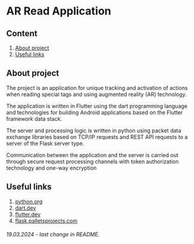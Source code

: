 # AR Read Application

## Content

1. [About project](/README.md#about-project)
2. [Useful links](/README.md#useful-links)

## About project

The project is an application for unique tracking and activation of actions when reading special tags and using augmented reality (AR) technology.

The application is written in Flutter using the dart programming language and technologies for building Android applications based on the Flutter framework data stack.

The server and processing logic is written in python using packet data exchange libraries based on TCP/IP requests and REST API requests to a server of the Flask server type.

Communication between the application and the server is carried out through secure request processing channels with token authorization technology and one-way encryption

## Useful links

1. [python.org](https://python.org)
2. [dart.dev](https://dart.dev)
3. [flutter.dev](https://flutter.dev)
4. [flask.palletsprojects.com](https://flask.palletsprojects.com/en/latest/)


###### 19.03.2024 - last change in README.